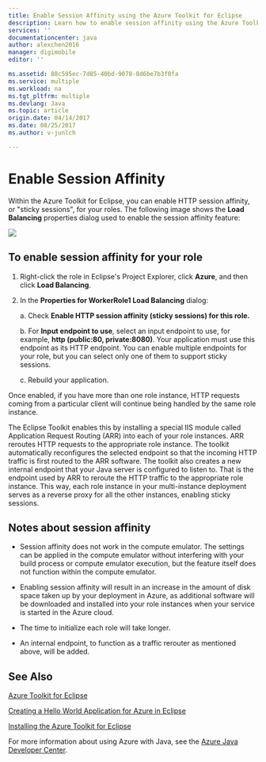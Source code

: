 ```yaml
---
title: Enable Session Affinity using the Azure Toolkit for Eclipse
description: Learn how to enable session affinity using the Azure Toolkit for Eclipse.
services: ''
documentationcenter: java
author: alexchen2016
manager: digimobile
editor: ''

ms.assetid: 88c595ec-7d85-40bd-9078-8d6be7b3f0fa
ms.service: multiple
ms.workload: na
ms.tgt_pltfrm: multiple
ms.devlang: Java
ms.topic: article
origin.date: 04/14/2017
ms.date: 08/25/2017
ms.author: v-junlch

---
```

# Enable Session Affinity
Within the Azure Toolkit for Eclipse, you can enable HTTP session affinity, or "sticky sessions", for your roles. The following image shows the **Load Balancing** properties dialog used to enable the session affinity feature:

![][ic719492]

## To enable session affinity for your role
1. Right-click the role in Eclipse's Project Explorer, click **Azure**, and then click **Load Balancing**.

2. In the **Properties for WorkerRole1 Load Balancing** dialog:

   a. Check **Enable HTTP session affinity (sticky sessions) for this role.**

   b. For **Input endpoint to use**, select an input endpoint to use, for example, **http (public:80, private:8080)**. Your application must use this endpoint as its HTTP endpoint. You can enable multiple endpoints for your role, but you can select only one of them to support sticky sessions.

   c. Rebuild your application.

Once enabled, if you have more than one role instance, HTTP requests coming from a particular client will continue being handled by the same role instance.

The Eclipse Toolkit enables this by installing a special IIS module called Application Request Routing (ARR) into each of your role instances. ARR reroutes HTTP requests to the appropriate role instance. The toolkit automatically reconfigures the selected endpoint so that the incoming HTTP traffic is first routed to the ARR software. The toolkit also creates a new internal endpoint that your Java server is configured to listen to. That is the endpoint used by ARR to reroute the HTTP traffic to the appropriate role instance. This way, each role instance in your multi-instance deployment serves as a reverse proxy for all the other instances, enabling sticky sessions.

## Notes about session affinity
- Session affinity does not work in the compute emulator. The settings can be applied in the compute emulator without interfering with your build process or compute emulator execution, but the feature itself does not function within the compute emulator.

- Enabling session affinity will result in an increase in the amount of disk space taken up by your deployment in Azure, as additional software will be downloaded and installed into your role instances when your service is started in the Azure cloud.

- The time to initialize each role will take longer.

- An internal endpoint, to function as a traffic rerouter as mentioned above, will be added.


## See Also
[Azure Toolkit for Eclipse][Azure Toolkit for Eclipse]

[Creating a Hello World Application for Azure in Eclipse][Creating a Hello World Application for Azure in Eclipse]

[Installing the Azure Toolkit for Eclipse][Installing the Azure Toolkit for Eclipse] 

For more information about using Azure with Java, see the [Azure Java Developer Center][Azure Java Developer Center].

<!-- URL List -->

[Azure Java Developer Center]: /develop/java
[Azure Toolkit for Eclipse]: /azure-toolkit-for-eclipse
[Creating a Hello World Application for Azure in Eclipse]: /app-service-web/app-service-web-eclipse-create-hello-world-web-app
[How to Maintain Session Data with Session Affinity]: /develop/java/
[Installing the Azure Toolkit for Eclipse]: /azure-toolkit-for-eclipse-installation/

<!-- IMG List -->

[ic719492]: ./media/azure-toolkit-for-eclipse-enable-session-affinity/ic719492.png

<!-- Legacy MSDN URL = https://msdn.microsoft.com/library/azure/hh690950.aspx -->

